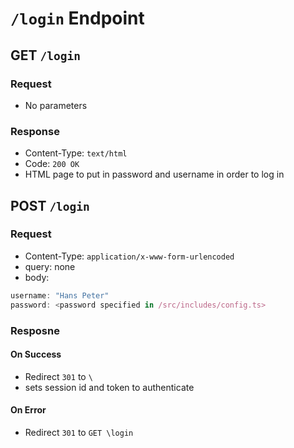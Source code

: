 # `/login` Endpoint

## GET `/login`
### Request
* No parameters
### Response
* Content-Type: `text/html`
* Code: `200 OK`
* HTML page to put in password and username in order to log in 

## POST `/login`
### Request
* Content-Type: `application/x-www-form-urlencoded`
* query: none
* body:
```typescript 
username: "Hans Peter"
password: <password specified in /src/includes/config.ts>
```
### Resposne
#### On Success
* Redirect `301` to `\`
* sets session id and token to authenticate
#### On Error
* Redirect `301` to  `GET \login`